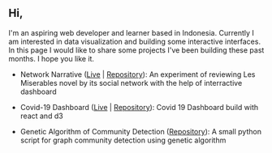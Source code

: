 ## Hi,

I'm an aspiring web developer and learner based in Indonesia. Currently I am interested in data visualization and building some interactive interfaces. In this page I would like to share some projects I've been building these past months. I hope you like it. 

- Network Narrative ([Live](https://hariswb.com/networknarrative) | [Repository](https://github.com/hariswb/networknarrative)): An experiment of reviewing Les Miserables novel by its social network with the help of interractive dashboard

- Covid-19 Dashboard ([Live](https://hariswb.com/covid19) | [Repository](https://github.com/hariswb/covid19)): Covid 19 Dashboard build with react and d3 

- Genetic Algorithm of Community Detection ([Repository](https://github.com/hariswb/ga-community-detection)): A small python script for graph community detection using genetic algorithm  
